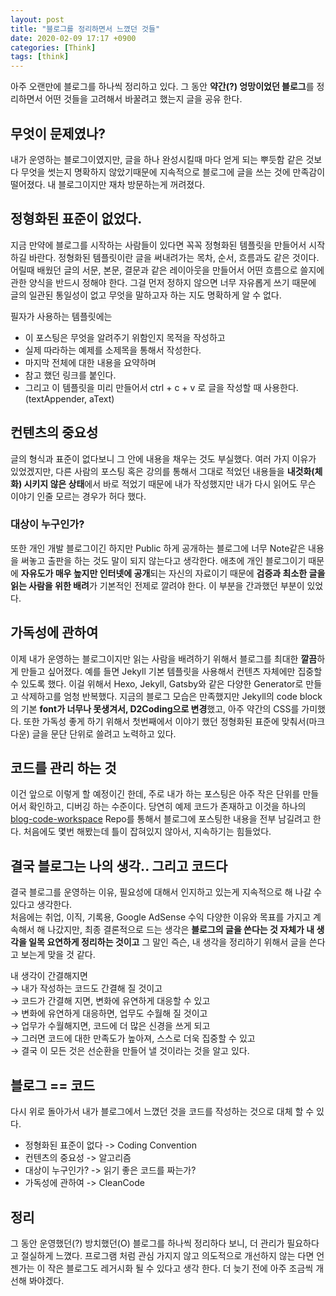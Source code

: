 ```yaml
---
layout: post
title: "블로그를 정리하면서 느꼈던 것들"
date: 2020-02-09 17:17 +0900
categories: [Think]
tags: [think]
---
```


아주 오랜만에 블로그를 하나씩 정리하고 있다.
그 동안 **약간(?) 엉망이었던 블로그**를 정리하면서 어떤 것들을 고려해서 바꿀려고 했는지 글을 공유 한다.

## 무엇이 문제였나? 
내가 운영하는 블로그이였지만, 글을 하나 완성시킬때 마다 얻게 되는 뿌듯함 같은 것보다 무엇을 썻는지 명확하지 않았기때문에 지속적으로 블로그에 글을 쓰는 것에 만족감이 떨어졌다. 내 블로그이지만 재차 방문하는게 꺼려졌다.

## 정형화된 표준이 없었다.
지금 만약에 블로그를 시작하는 사람들이 있다면 꼭꼭 정형화된 템플릿을 만들어서 시작하길 바란다. 정형화된 템플릿이란 글을 써내려가는 목차, 순서, 흐름과도 같은 것이다. 어릴때 배웠던 글의 서문, 본문, 결문과 같은 레이아웃을 만들어서 어떤 흐름으로 쓸지에 관한 양식을 반드시 정해야 한다. 그걸 먼저 정하지 않으면 너무 자유롭게 쓰기 때문에 글의 일관된 통일성이 없고 무엇을 말하고자 하는 지도 명확하게 알 수 없다.

필자가 사용하는 템플릿에는 
- 이 포스팅은 무엇을 알려주기 위함인지 목적을 작성하고
- 실제 따라하는 예제를 소제목을 통해서 작성한다. 
- 마지막 전체에 대한 내용을 요약하며
- 참고 했던 링크를 붙인다. 
- 그리고 이 템플릿을 미리 만들어서 ctrl + c + v 로 글을 작성할 때 사용한다. (textAppender, aText)


## 컨텐츠의 중요성
글의 형식과 표준이 없다보니 그 안에 내용을 채우는 것도 부실했다. 여러 가지 이유가 있었겠지만, 다른 사람의 포스팅 혹은 강의를 통해서 그대로 적었던 내용들을 **내것화(체화) 시키지 않은 상태**에서 바로 적었기 때문에 내가 작성했지만 내가 다시 읽어도 무슨 이야기 인줄 모르는 경우가 허다 했다. 

### 대상이 누구인가? 
또한 개인 개발 블로그이긴 하지만 Public 하게 공개하는 블로그에 너무 Note같은 내용을 써놓고 출판을 하는 것도 말이 되지 않는다고 생각한다. 애초에 개인 블로그이기 때문에 **자유도가 매우 높지만 인터넷에 공개**되는 자신의 자료이기 때문에 **검증과 최소한 글을 읽는 사람을 위한 배려**가 기본적인 전제로 깔려야 한다. 이 부분을 간과했던 부분이 있었다. 

## 가독성에 관하여 
이제 내가 운영하는 블로그이지만 읽는 사람을 배려하기 위해서 블로그를 최대한 **깔끔**하게 만들고 싶어졌다. 예를 들면 Jekyll 기본 템플릿을 사용해서 컨텐츠 자체에만 집중할 수 있도록 했다. 이걸 위해서 Hexo, Jekyll, Gatsby와 같은 다양한 Generator로 만들고 삭제하고를 엄청 반복했다. 지금의 블로그 모습은 만족했지만 Jekyll의 code block의 기본 **font가 너무나 못생겨서, D2Coding으로 변경**했고, 아주 약간의 CSS를 가미했다. 또한 가독성 좋게 하기 위해서 첫번째에서 이야기 했던 정형화된 표준에 맞춰서(마크다운) 글을 문단 단위로 쓸려고 노력하고 있다. 

## 코드를 관리 하는 것
이건 앞으로 이렇게 할 예정이긴 한데, 주로 내가 하는 포스팅은 아주 작은 단위를 만들어서 확인하고, 디버깅 하는 수준이다. 당연히 예제 코드가 존재하고 이것을 하나의 [blog-code-workspace](https://github.com/umanking/blog-code-workspace) Repo를 통해서 블로그에 포스팅한 내용을 전부 남길려고 한다. 처음에도 몇번 해봤는데 틀이 잡혀있지 않아서, 지속하기는 힘들었다.

## 결국 블로그는 나의 생각.. 그리고 코드다
결국 블로그를 운영하는 이유, 필요성에 대해서 인지하고 있는게 지속적으로 해 나갈 수 있다고 생각한다.  
처음에는 취업, 이직, 기록용, Google AdSense 수익 다양한 이유와 목표를 가지고 계속해서 해 나갔지만, 최종 결론적으로 드는 생각은 **블로그의 글을 쓴다는 것 자체가 내 생각을 일목 요연하게 정리하는 것이고** 그 말인 즉슨, 내 생각을 정리하기 위해서 글을 쓴다고 보는게 맞을 것 같다. 

내 생각이 간결해지면  
→ 내가 작성하는 코드도 간결해 질 것이고  
→ 코드가 간결해 지면, 변화에 유연하게 대응할 수 있고  
→ 변화에 유연하게 대응하면, 업무도 수월해 질 것이고  
→ 업무가 수월해지면, 코드에 더 많은 신경을 쓰게 되고  
→ 그러면 코드에 대한 만족도가 높아져, 스스로 더욱 집중할 수 있고  
→ 결국 이 모든 것은 선순환을 만들어 낼 것이라는 것을 알고 있다.  

## 블로그 == 코드
다시 위로 돌아가서 내가 블로그에서 느꼈던 것을 코드를 작성하는 것으로 대체 할 수 있다. 
- 정형화된 표준이 없다 -> Coding Convention 
- 컨텐츠의 중요성 -> 알고리즘 
- 대상이 누구인가? -> 읽기 좋은 코드를 짜는가?
- 가독성에 관하여 -> CleanCode

## 정리 
그 동안 운영했던(?) 방치했던(O) 블로그를 하나씩 정리하다 보니, 더 관리가 필요하다고 절실하게 느꼈다. 프로그램 처럼 관심 가지지 않고 의도적으로 개선하지 않는 다면 언젠가는 이 작은 블로그도 레거시화 될 수 있다고 생각 한다. 더 늦기 전에 아주 조금씩 개선해 봐야겠다.